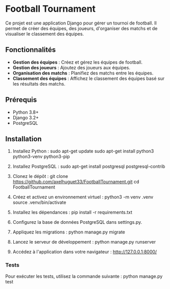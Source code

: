 # Football Tournament

Ce projet est une application Django pour gérer un tournoi de football. Il permet de créer des équipes, des joueurs, d'organiser des matchs et de visualiser le classement des équipes.

## Fonctionnalités

- **Gestion des équipes** : Créez et gérez les équipes de football.
- **Gestion des joueurs** : Ajoutez des joueurs aux équipes.
- **Organisation des matchs** : Planifiez des matchs entre les équipes.
- **Classement des équipes** : Affichez le classement des équipes basé sur les résultats des matchs.

## Prérequis

- Python 3.8+
- Django 3.2+
- PostgreSQL

## Installation

1. Installez Python :
sudo apt-get update
sudo apt-get install python3 python3-venv python3-pip
   
2. Installez PostgreSQL :
sudo apt-get install postgresql postgresql-contrib

3. Clonez le dépôt :
git clone https://github.com/axelhuguet33/FootballTournament.git
cd FootballTournament

4. Créez et activez un environnement virtuel :
python3 -m venv .venv
source .venv/bin/activate

5. Installez les dépendances :
pip install -r requirements.txt

6. Configurez la base de données PostgreSQL dans settings.py.

7. Appliquez les migrations :
python manage.py migrate

8. Lancez le serveur de développement :
python manage.py runserver

9. Accédez à l'application dans votre navigateur :
http://127.0.0.1:8000/

### Tests

Pour exécuter les tests, utilisez la commande suivante :
python manage.py test
